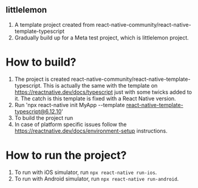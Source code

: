 ## littlelemon
1. A template project created from react-native-community/react-native-template-typescript
2. Gradually build up for a Meta test project, which is littlelemon project.

# How to build?
1. The project is created react-native-community/react-native-template-typescript. This is actually the same with the template on   <https://reactnative.dev/docs/typescript> just with some twicks added to it. The catch is this template is fixed with a React Native version.
2. Run 'npx react-native init MyApp --template react-native-template-typescript@6.12.10'
3. To build the project run <npx react-native start>
4. In case of platform specific issues follow the <https://reactnative.dev/docs/environment-setup> instructions.

# How to run the project?
1. To run with iOS simulator, run ```npx react-native run-ios```.
2. To run with Android simulator, run ```npx react-native run-android```.
